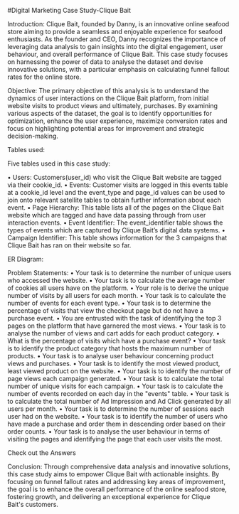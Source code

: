 #Digital Marketing Case Study-Clique Bait

Introduction:
Clique Bait, founded by Danny, is an innovative online seafood store aiming to provide a seamless and enjoyable experience for seafood enthusiasts. As the founder and CEO, Danny recognizes the importance of leveraging data analysis to gain insights into the digital engagement, user behaviour, and overall performance of Clique Bait. This case study focuses on harnessing the power of data to analyse the dataset and devise innovative solutions, with a particular emphasis on calculating funnel fallout rates for the online store.

Objective:
The primary objective of this analysis is to understand the dynamics of user interactions on the Clique Bait platform, from initial website visits to product views and ultimately, purchases. By examining various aspects of the dataset, the goal is to identify opportunities for optimization, enhance the user experience, maximize conversion rates and focus on highlighting potential areas for improvement and strategic decision-making.

Tables used:

Five tables used in this case study:

•	Users: Customers(user_id) who visit the Clique Bait website are tagged via their cookie_id.
•	Events: Customer visits are logged in this events table at a cookie_id level and the event_type and page_id values can be used to join onto relevant satellite tables to obtain further information about each event.
•	Page Hierarchy: This table lists all of the pages on the Clique Bait website which are tagged and have data passing through from user interaction events.
•	Event Identifier: The event_identifier table shows the types of events which are captured by Clique Bait’s digital data systems.
•	Campaign Identifier: This table shows information for the 3 campaigns that Clique Bait has ran on their website so far.



ER Diagram:
 


Problem Statements:
•	Your task is to determine the number of unique users who accessed the website.
•	Your task is to calculate the average number of cookies all users have on the platform.
•	Your role is to derive the unique number of visits by all users for each month.
•	Your task is to calculate the number of events for each event type.
•	Your task is to determine the percentage of visits that view the checkout page but do not have a purchase event.
•	You are entrusted with the task of identifying the top 3 pages on the platform that have garnered the most views.
•	Your task is to analyse the number of views and cart adds for each product category.
•	What is the percentage of visits which have a purchase event?
•	Your task is to identify the product category that hosts the maximum number of products.
•	Your task is to analyse user behaviour concerning product views and purchases.
•	Your task is to identify the most viewed product, least viewed product on the website.
•	Your task is to identify the number of page views each campaign generated.
•	Your task is to calculate the total number of unique visits for each campaign.
•	Your task is to calculate the number of events recorded on each day in the "events" table.
•	Your task is to calculate the total number of Ad Impression and Ad Click generated by all users per month.
•	Your task is to determine the number of sessions each user had on the website.
•	Your task is to identify the number of users who have made a purchase and order them in descending order based on their order counts.
•	Your task is to analyse the user behaviour in terms of visiting the pages and identifying the page that each user visits the most.

Check out the Answers


Conclusion:
Through comprehensive data analysis and innovative solutions, this case study aims to empower Clique Bait with actionable insights. By focusing on funnel fallout rates and addressing key areas of improvement, the goal is to enhance the overall performance of the online seafood store, fostering growth, and delivering an exceptional experience for Clique Bait's customers.

